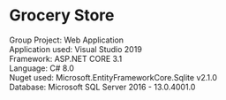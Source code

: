 # Grocery Store 
Group Project: Web Application <br>
Application used: Visual Studio 2019 <br>
Framework: ASP.NET CORE 3.1 <br>
Language: C# 8.0 <br>
Nuget used: Microsoft.EntityFrameworkCore.Sqlite v2.1.0 <br>
Database: Microsoft SQL Server 2016 - 13.0.4001.0 <br>

